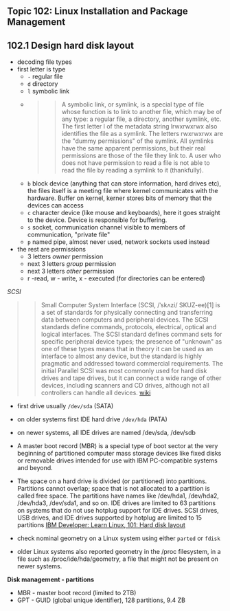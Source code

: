 ## Topic 102: Linux Installation and Package Management

## 102.1 Design hard disk layout
- decoding file types
- first letter is type 
  - `-` regular file
  - `d` directory 
  - `l` symbolic link
  - >> A symbolic link, or symlink, is a special type of file whose function is to link to another file, which may be of any type: a regular file, a directory, another symlink, etc. The first letter l of the metadata string lrwxrwxrwx also identifies the file as a symlink. The letters rwxrwxrwx are the "dummy permissions" of the symlink. All symlinks have the same apparent permissions, but their real permissions are those of the file they link to. A user who does not have permission to read a file is not able to read the file by reading a symlink to it (thankfully).
  - `b` block device (anything that can store information, hard drives etc), the files itself is a meeting file where kernel communicates with the hardware. Buffer on kernel, kerner stores bits of memory that the devices can access 
  - `c` character device (like mouse and keyboards), here it goes straight to the device. Device is responsible for buffering. 
  - `s` socket, communication channel visible to members of communication, "private file" 
  - `p` named pipe, almost never used, network sockets used instead 
- the rest are permissions 
  - 3 letters *owner* permission 
  - next 3 letters *group* permission 
  - next 3 letters *other* permission
  - r -read, w - write, x - executed (for directories can be entered)


*SCSI*
>> Small Computer System Interface (SCSI, /ˈskʌzi/ SKUZ-ee)[1] is a set of standards for physically connecting and transferring data between computers and peripheral devices. The SCSI standards define commands, protocols, electrical, optical and logical interfaces. The SCSI standard defines command sets for specific peripheral device types; the presence of "unknown" as one of these types means that in theory it can be used as an interface to almost any device, but the standard is highly pragmatic and addressed toward commercial requirements. The initial Parallel SCSI was most commonly used for hard disk drives and tape drives, but it can connect a wide range of other devices, including scanners and CD drives, although not all controllers can handle all devices. [wiki](https://en.wikipedia.org/wiki/SCSI)

- first drive usually `/dev/sda` (SATA) 
- on older systems first IDE hard drive `/dev/hda` (PATA)
- on newer systems, all IDE drives are named /dev/sda, /dev/sdb
- A master boot record (MBR) is a special type of boot sector at the very beginning of partitioned computer mass storage devices like fixed disks or removable drives intended for use with IBM PC-compatible systems and beyond. 
- The space on a hard drive is divided (or partitioned) into partitions. Partitions cannot overlap; space that is not allocated to a partition is called free space. The partitions have names like /dev/hda1, /dev/hda2, /dev/hda3, /dev/sda1, and so on. IDE drives are limited to 63 partitions on systems that do not use hotplug support for IDE drives. SCSI drives, USB drives, and IDE drives supported by hotplug are limited to 15 partitions [IBM Developer: Learn Linux, 101: Hard disk layout
](https://developer.ibm.com/tutorials/l-lpic1-102-1/)

- check nominal geometry on a Linux system using either `parted` or `fdisk`
- older Linux systems also reported geometry in the /proc filesystem, in a file such as /proc/ide/hda/geometry, a file that might not be present on newer systems.

**Disk management - partitions**
- MBR - master boot record (limited to 2TB)
- GPT - GUID (global unique identifier), 128 partitions, 9.4 ZB